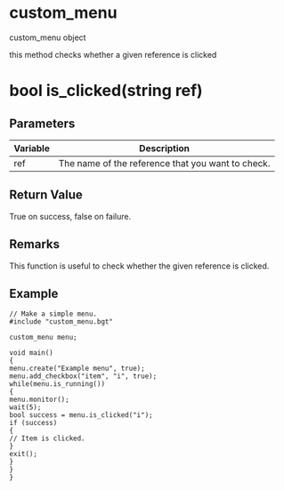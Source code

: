 # custom_menu

custom_menu object


this method checks whether a given reference is clicked

# bool is_clicked(string ref)

## Parameters

Variable| Description
---|---
ref | The name of the reference that you want to check.

## Return Value

True on success, false on failure.

## Remarks

This function is useful to check whether the given reference is clicked.

## Example

```
// Make a simple menu.
#include "custom_menu.bgt"

custom_menu menu;

void main()
{
menu.create("Example menu", true);
menu.add_checkbox("item", "i", true);
while(menu.is_running())
{
menu.monitor();
wait(5);
bool success = menu.is_clicked("i");
if (success)
{
// Item is clicked.
}
exit();
}
}
}
```
